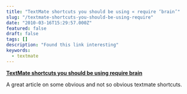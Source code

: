 ```yaml
---
title: "TextMate shortcuts you should be using « require ‘brain’"
slug: "/textmate-shortcuts-you-should-be-using-require"
date: "2010-03-16T15:29:57.000Z"
featured: false
draft: false
tags: []
description: "Found this link interesting"
keywords:
  - textmate
---
```


**[TextMate shortcuts you should be using require
brain](http://szeryf.wordpress.com/2010/02/15/textmate-shortcuts-you-should-be-using/)**

A great article on some obvious and not so obvious textmate shortcuts.

